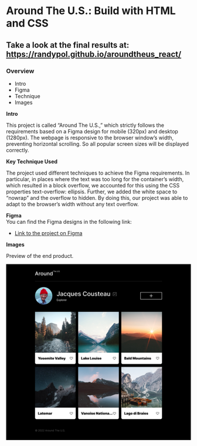 # Around The U.S.: Build with HTML and CSS

## Take a look at the final results at:  https://randypol.github.io/aroundtheus_react/

### Overview  

* Intro  
* Figma
* Technique  
* Images  
  
**Intro**
  
This project is called “Around The U.S.,” which strictly follows the requirements based on a Figma design for mobile (320px) and desktop (1280px). The webpage is responsive to the browser window’s width, preventing horizontal scrolling. So all popular screen sizes will be displayed correctly. 

**Key Technique Used**

The project used different techniques to achieve the Figma requirements. In particular, in places where the text was too long for the container’s width, which resulted in a block overflow, we accounted for this using the CSS properties text-overflow: ellipsis. Further, we added the white space to “nowrap” and the overflow to hidden. By doing this, our project was able to adapt to the browser’s width without any text overflow.
  
**Figma**  
You can find the Figma designs in the following link:
* [Link to the project on Figma](https://www.figma.com/file/ii4xxsJ0ghevUOcssTlHZv/Sprint-3%3A-Around-the-US?node-id=0%3A1)  
  
**Images**  
  
Preview of the end product.
  
![Around The U.S. Preview](/src/images/MAINPAGE.jpg)
